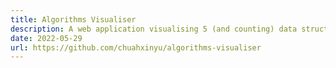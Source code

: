 ```yaml
---
title: Algorithms Visualiser
description: A web application visualising 5 (and counting) data structures and algorithms; provided multiple visualisation settings as well as step‑by‑step explanations describing how each algorithm works and its best, worst and average cases and time complexities. 🏆 Won Best Tech (Individual) at SummerHack 2022, organised by CISSA.
date: 2022-05-29
url: https://github.com/chuahxinyu/algorithms-visualiser
---
```

